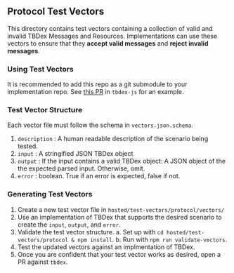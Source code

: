 ## Protocol Test Vectors
This directory contains test vectors containing a collection of valid and invalid TBDex Messages and Resources. Implementations can use these vectors to ensure that they **accept valid messages** and **reject invalid messages**.

### Using Test Vectors
It is recommended to add this repo as a git submodule to your implementation repo. See [this PR](https://github.com/TBD54566975/tbdex-js/pull/129) in `tbdex-js` for an example.

### Test Vector Structure
Each vector file must follow the schema in `vectors.json.schema`.
1. `description` : A human readable description of the scenario being tested.
2. `input` : A stringified JSON TBDex object
3. `output` : If the input contains a valid TBDex object: A JSON object of the the expected parsed input. Otherwise, omit.
4. `error` : boolean. True if an error is expected, false if not.

### Generating Test Vectors
1. Create a new test vector file in `hosted/test-vectors/protocol/vectors/`
2. Use an implementation of TBDex that supports the desired scenario to create the `input`, `output`, and `error`.
3. Validate the test vector structure.
  a. Set up with `cd hosted/test-vectors/protocol & npm install`.
  b. Run with `npm run validate-vectors`.
4. Test the updated vectors against an implmentation of TBDex.
5. Once you are confident that your test vector works as desired, open a PR against `tbdex`.